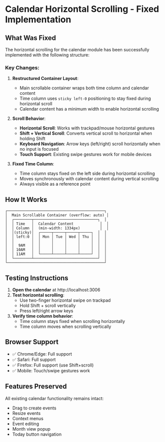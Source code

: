 # Calendar Horizontal Scrolling - Fixed Implementation

## What Was Fixed

The horizontal scrolling for the calendar module has been successfully implemented with the following structure:

### Key Changes:

1. **Restructured Container Layout**:
   - Main scrollable container wraps both time column and calendar content
   - Time column uses `sticky left-0` positioning to stay fixed during horizontal scroll
   - Calendar content has a minimum width to enable horizontal scrolling

2. **Scroll Behavior**:
   - **Horizontal Scroll**: Works with trackpad/mouse horizontal gestures
   - **Shift + Vertical Scroll**: Converts vertical scroll to horizontal when holding Shift
   - **Keyboard Navigation**: Arrow keys (left/right) scroll horizontally when no input is focused
   - **Touch Support**: Existing swipe gestures work for mobile devices

3. **Fixed Time Column**:
   - Time column stays fixed on the left side during horizontal scrolling
   - Moves synchronously with calendar content during vertical scrolling
   - Always visible as a reference point

## How It Works

```
┌────────────────────────────────────────────┐
│  Main Scrollable Container (overflow: auto) │
│  ┌────────┬─────────────────────────────┐  │
│  │ Time   │  Calendar Content            │  │
│  │ Column │  (min-width: 1334px)         │  │
│  │(sticky)│  ┌─────┬─────┬─────┬─────┐  │  │
│  │ left:0 │  │ Mon │ Tue │ Wed │ Thu │  │  │
│  │        │  │     │     │     │     │  │  │
│  │  9AM   │  │     │     │     │     │  │  │
│  │ 10AM   │  │     │     │     │     │  │  │
│  │ 11AM   │  └─────┴─────┴─────┴─────┘  │  │
│  └────────┴─────────────────────────────┘  │
└────────────────────────────────────────────┘
```

## Testing Instructions

1. **Open the calendar** at http://localhost:3006
2. **Test horizontal scrolling**:
   - Use two-finger horizontal swipe on trackpad
   - Hold Shift + scroll vertically
   - Press left/right arrow keys
3. **Verify time column behavior**:
   - Time column stays fixed when scrolling horizontally
   - Time column moves when scrolling vertically

## Browser Support

- ✅ Chrome/Edge: Full support
- ✅ Safari: Full support
- ✅ Firefox: Full support (use Shift+scroll)
- ✅ Mobile: Touch/swipe gestures work

## Features Preserved

All existing calendar functionality remains intact:
- Drag to create events
- Resize events
- Context menus
- Event editing
- Month view popup
- Today button navigation